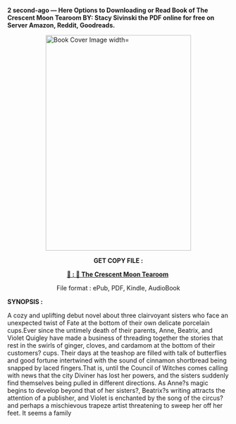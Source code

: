 <p><strong>2 second-ago &mdash; Here Options to Downloading or Read Book of The Crescent Moon Tearoom BY: Stacy Sivinski the PDF online for free on Server Amazon, Reddit, Goodreads.</strong></p><p><a href="https://uk.ebookarea.xyz/?book=207293850-the-crescent-moon-tearoom"><img style="display: block; margin-left: auto; margin-right: auto;" src="https://i.gr-assets.com/images/S/compressed.photo.goodreads.com/books/1707187371l/207293850.jpg" alt="Book Cover Image width=" width="330" height="488" /></a></p><p style="text-align: center;"><strong>GET COPY FILE :</strong></p><p style="text-align: center;"><strong><a href="https://uk.ebookarea.xyz/?book=207293850-the-crescent-moon-tearoom" target="_blank" rel="noopener">📢 : 🔗 The Crescent Moon Tearoom</a>&nbsp;</strong></p><p style="text-align: center;">File format : ePub, PDF, Kindle, AudioBook</p><p><strong>SYNOPSIS :</strong></p><p>A cozy and uplifting debut novel about three clairvoyant sisters who face an unexpected twist of Fate at the bottom of their own delicate porcelain cups.Ever since the untimely death of their parents, Anne, Beatrix, and Violet Quigley have made a business of threading together the stories that rest in the swirls of ginger, cloves, and cardamom at the bottom of their customers? cups. Their days at the teashop are filled with talk of butterflies and good fortune intertwined with the sound of cinnamon shortbread being snapped by laced fingers.That is, until the Council of Witches comes calling with news that the city Diviner has lost her powers, and the sisters suddenly find themselves being pulled in different directions. As Anne?s magic begins to develop beyond that of her sisters?, Beatrix?s writing attracts the attention of a publisher, and Violet is enchanted by the song of the circus?and perhaps a mischievous trapeze artist threatening to sweep her off her feet. It seems a family </p>
